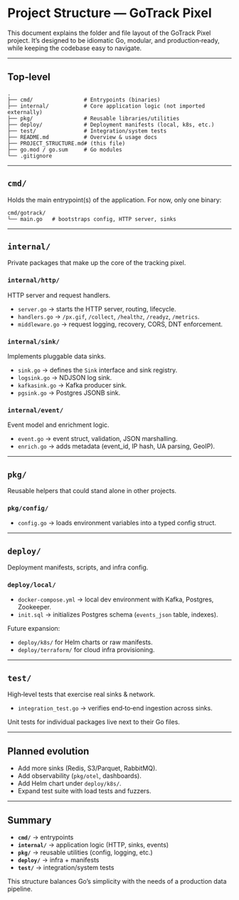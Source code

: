 # Project Structure — GoTrack Pixel

This document explains the folder and file layout of the GoTrack Pixel project. It’s designed to be idiomatic Go, modular, and production‑ready, while keeping the codebase easy to navigate.

---

## Top‑level

```
.
├── cmd/                # Entrypoints (binaries)
├── internal/           # Core application logic (not imported externally)
├── pkg/                # Reusable libraries/utilities
├── deploy/             # Deployment manifests (local, k8s, etc.)
├── test/               # Integration/system tests
├── README.md           # Overview & usage docs
├── PROJECT_STRUCTURE.md# (this file)
├── go.mod / go.sum     # Go modules
└── .gitignore
```

---

## `cmd/`

Holds the main entrypoint(s) of the application. For now, only one binary:

```
cmd/gotrack/
└── main.go   # bootstraps config, HTTP server, sinks
```

---

## `internal/`

Private packages that make up the core of the tracking pixel.

### `internal/http/`

HTTP server and request handlers.

* `server.go` → starts the HTTP server, routing, lifecycle.
* `handlers.go` → `/px.gif`, `/collect`, `/healthz`, `/readyz`, `/metrics`.
* `middleware.go` → request logging, recovery, CORS, DNT enforcement.

### `internal/sink/`

Implements pluggable data sinks.

* `sink.go` → defines the `Sink` interface and sink registry.
* `logsink.go` → NDJSON log sink.
* `kafkasink.go` → Kafka producer sink.
* `pgsink.go` → Postgres JSONB sink.

### `internal/event/`

Event model and enrichment logic.

* `event.go` → event struct, validation, JSON marshalling.
* `enrich.go` → adds metadata (event_id, IP hash, UA parsing, GeoIP).

---

## `pkg/`

Reusable helpers that could stand alone in other projects.

### `pkg/config/`

* `config.go` → loads environment variables into a typed config struct.

---

## `deploy/`

Deployment manifests, scripts, and infra config.

### `deploy/local/`

* `docker-compose.yml` → local dev environment with Kafka, Postgres, Zookeeper.
* `init.sql` → initializes Postgres schema (`events_json` table, indexes).

Future expansion:

* `deploy/k8s/` for Helm charts or raw manifests.
* `deploy/terraform/` for cloud infra provisioning.

---

## `test/`

High‑level tests that exercise real sinks & network.

* `integration_test.go` → verifies end‑to‑end ingestion across sinks.

Unit tests for individual packages live next to their Go files.

---

## Planned evolution

* Add more sinks (Redis, S3/Parquet, RabbitMQ).
* Add observability (`pkg/otel`, dashboards).
* Add Helm chart under `deploy/k8s/`.
* Expand test suite with load tests and fuzzers.

---

## Summary

* **`cmd/`** → entrypoints
* **`internal/`** → application logic (HTTP, sinks, events)
* **`pkg/`** → reusable utilities (config, logging, etc.)
* **`deploy/`** → infra + manifests
* **`test/`** → integration/system tests

This structure balances Go’s simplicity with the needs of a production data pipeline.
